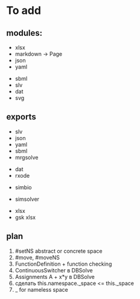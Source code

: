 # To add

## modules:

+ xlsx
+ markdown -> Page
+ json
+ yaml
- sbml
- slv
- dat
- svg

## exports

+ slv
+ json
+ yaml
+ sbml
+ mrgsolve
- dat
- rxode
+ simbio
- simsolver
+ xlsx
+ gsk xlsx

## plan

1. #setNS abstract or concrete space
1. #move, #moveNS
1. FunctionDefinition + function checking
1. ContinuousSwitcher в DBSolve
1. Assignments A + x*y в DBSolve
1. сделать this.namespace._space <= this._space
1. _ for nameless space
